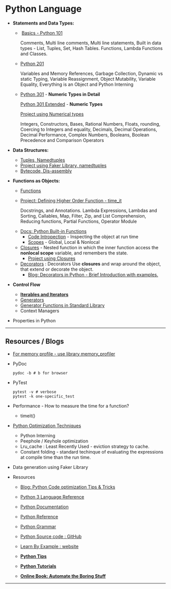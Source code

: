 # Python Language
- **Statements and Data Types:**

  - ​	[Basics - Python 101](./Python_101.ipynb)

    Comments, Multi line comments, Multi line statements, Built in data types - List, Tuples, Set, Hash Tables. Functions, Lambda Functions and Classes.

  * [Python 201](./Python_201.ipynb)

    Variables and Memory References, Garbage Collection, Dynamic vs static Typing, Variable Reassignment, Object Mutability, Variable Equality, Everything is an Object and Python Interning

  * [Python 301](./Python_301.ipynb) - **Numeric Types in Detail**

    [Python 301 Extended](./Python_301_ext.ipynb) - **Numeric Types**

    [Project using Numerical types](./Projects/NumericalTypes)

    Integers, Constructors, Bases, Rational Numbers, Floats, rounding, Coercing to Integers and equality, Decimals, Decimal Operations, Decimal Performance, Complex Numbers, Booleans, Boolean Precedence and Comparison Operators

- **Data Structures:**

  - [Tuples, Namedtuples](./Tuples.ipynb)
  - [Project using Faker Library, namedtuples](./Projects/NamedTuples/README.md)
  - [Bytecode, Dis-assembly](./Disassembly.ipynb)

- **Functions as Objects:**

  - [Functions](./Python_401.ipynb)

  - [Project: Defining Higher Order Function - time_it](./Projects/HigherOrderFunction)

    Docstrings, and Annotations. Lambda Expressions, Lambdas and Sorting, Callables, Map, Filter, Zip, and List Comprehension, Reducing functions, Partial Functions, Operator Module

  * [Docs: Python Built-in Functions](https://docs.python.org/3/library/functions.html)
    * [Code Intropection](./CodeIntrospection.ipynb) - Inspecting the object at run time
    * [Scopes](./Scope.ipynb) - Global, Local & Nonlocal
  * [Closures](./ClosuresInPython.ipynb) - Nested function in which the inner function access the **nonlocal scope** variable, and remembers the state.
    * [Project using Closures](https://github.com/abalaji-blr/session-6/)
  * [Decorators](./Decorators_updated.ipynb) : Decorators Use **closures** and wrap around the object, that extend or decorate the object.
    * [Blog: Decorators in Python - Brief Introduction with examples.](https://betterprogramming.pub/decorators-in-python-72a1d578eac4)

- **Control Flow**

  - [**Iterables and Iterators**](./IterablesAndIterators.ipynb)
  - [Generators](./Generators.ipynb)
  - [Generator Functions in Standard Library](./GenFunctionsInStdLib.ipynb)
  - Context Managers

- Properties in Python







---

## Resources / Blogs



* [For memory profile - use library memory_profiler](https://pypi.org/project/memory-profiler/)

* PyDoc

  ```
  pydoc -b # b for browser
  ```

  

* PyTest

  ```
  pytest -v # verbose
  pytest -k one-specific_test
  
  ```

  

* Performance  - How to measure the time for a function?

  * timeit()

* [Python Optimization Techniques](./PythonOptimization.ipynb)

  * Python Interning
  * Peephole / Keyhole optimization
  * Lru_cache : Least Recently Used - eviction strategy to cache.
  * Constant folding - standard techinque of evaluating the expressions at compile time than the run time.

* Data generation using Faker Library

* Resources

  * [Blog: Python Code optimization Tips & Tricks](https://www.techbeamers.com/python-code-optimization-tips-tricks)
  
  * [Python 3 Language Reference](https://docs.python.org/3/reference/index.html)
  
  * [Python Documentation](https://www.python.org/doc/)
  
  * [Python Reference](https://python-reference.readthedocs.io/en/latest/intro.html)
  
  * [Python Grammar](https://docs.python.org/3/reference/grammar.html)
  
  * [Python Source code : GitHub](https://github.com/python/pythondotorg)
  
  * [Learn By Example : website](https://www.learnbyexample.org/python/)
  
  * [**Python Tips**](https://book.pythontips.com/en/latest/index.html)
  
  * [**Python Tutorials**](https://www.programiz.com/python-programming)
  
  * [**Online Book: Automate the Boring Stuff**](https://automatetheboringstuff.com/)
  
    

---



